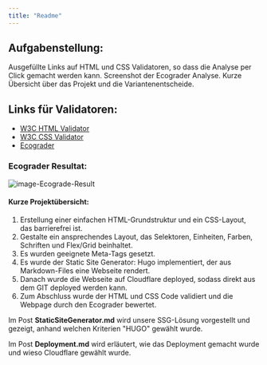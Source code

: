 ```yaml
---
title: "Readme"
---
```


<!--more-->

## Aufgabenstellung:

Ausgefüllte Links auf HTML und CSS Validatoren, so dass die Analyse per Click gemacht werden kann. Screenshot der Ecograder Analyse. Kurze Übersicht über das Projekt und die Variantenentscheide.

## Links für Validatoren:

- [W3C HTML Validator](https://validator.w3.org/nu/?doc=https%3A%2F%2Fwebengineering-geli-trsi-github-io.pages.dev%2F)
- [W3C CSS Validator](https://jigsaw.w3.org/css-validator/validator?uri=https%3A%2F%2Fwebengineering-geli-trsi-github-io.pages.dev%2F&profile=css3svg&usermedium=all&warning=1&vextwarning=&lang=en)
- [Ecograder](https://ecograder.com/report/RwOFXJnHVidxaAG2t7BxHGTh)

### Ecograder Resultat:

![image-Ecograde-Result](/home/str/GIT/Webengineering-GELI-TRSI.github.io/content/Bilder/ecogreader-result.png)



#### Kurze Projektübersicht:

1. Erstellung einer einfachen HTML-Grundstruktur und ein CSS-Layout, das barrierefrei ist.
2. Gestalte ein ansprechendes Layout, das Selektoren, Einheiten, Farben, Schriften und Flex/Grid beinhaltet.
3. Es wurden geeignete Meta-Tags gesetzt.
4. Es wurde der Static Site Generator: Hugo implementiert, der aus Markdown-Files eine Webseite rendert.
5. Danach wurde die Webseite auf Cloudflare deployed, sodass direkt aus dem GIT deployed werden kann.
6. Zum Abschluss wurde der HTML und CSS Code validiert und die Webpage durch den Ecograder bewertet. 



Im Post **StaticSiteGenerator.md** wird unsere SSG-Lösung vorgestellt und gezeigt, anhand welchen Kriterien "HUGO" gewählt wurde.

Im Post **Deployment.md** wird erläutert, wie das Deployment gemacht wurde und wieso Cloudflare gewählt wurde.

